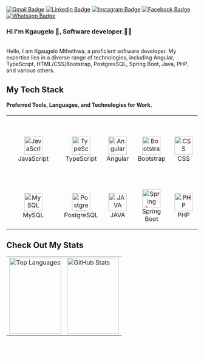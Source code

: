 [![Gmail Badge](https://img.shields.io/badge/-Gmail-c14438?style=flat-square&logo=Gmail&logoColor=white)](mailto:mthethwakl15@gmail.com)
[![Linkedin Badge](https://img.shields.io/badge/-LinkedIn-0e76a8?style=flat-square&logo=Linkedin&logoColor=white)](https://www.linkedin.com/in/kgaugelo-mthethwa-00a22520a/)
[![Instagram Badge](https://img.shields.io/badge/-Instagram-E4405F?style=flat-square&logo=Instagram&logoColor=white)](https://www.instagram.com/kgaugelo.mthethwa/)
[![Facebook Badge](https://img.shields.io/badge/-Facebook-1877F2?style=flat-square&logo=Facebook&logoColor=white)](https://www.facebook.com/your_facebook_profile)
[![Whatsapp Badge](https://img.shields.io/badge/-Whatsapp-4CA143?style=flat-square&labelColor=4CA143&logo=whatsapp&logoColor=white&link=https://api.whatsapp.com/send?phone=+27678827616&text=Hello!👋)](https://api.whatsapp.com/send?phone=+27678827616&text=Hello!👋)

### Hi I'm Kgaugelo 👋, Software developer.👨‍💻
<br/>
Hello, I am Kgaugelo Mthethwa, a proficient software developer. My expertise lies in a diverse range of technologies, including Angular, TypeScript, HTML/CSS/Bootstrap, PostgresSQL, Spring Boot, Java, PHP, and various others.
<h2 align="left" id="tech">My Tech Stack</h2>

#### Preferred Tools, Languages, and Technologies for Work.
<table>
  <tr>
   <td align="center" width="419" height="180">
        <img src="https://raw.githubusercontent.com/MacroPower/MacroPower/master/img/javascript-original.svg" width="48" height="48" alt="JavaScript" />
      <br>JavaScript
    </td>
    <td align="center" width="120" height="120">
        <img src="https://raw.githubusercontent.com/MacroPower/MacroPower/master/img/typescript-original.svg" width="48" height="48" alt="TypeScript" />
      <br>TypeScript
    </td>
     <td align="center" width="120" height="120">
        <img src="https://angular.io/assets/images/logos/angular/angular.svg" width="48" height="48" alt="Angular" />
      <br>Angular
    </td>
    <td align="center" width="120" height="120">
      <img src="https://cdn.worldvectorlogo.com/logos/bootstrap-4.svg" width="48" height="48" alt="Bootstrap" />
      <br>Bootstrap
    </td>
     </td>
        <td align="center" width="120" height="120">
        <img src="https://upload.wikimedia.org/wikipedia/commons/thumb/6/62/CSS3_logo.svg/800px-CSS3_logo.svg.png" width="48" height="48" alt="CSS" />
      <br>CSS
    </td>
  </tr>
  <tr>
    <td align="center" width="120" height="120">
        <img src="https://upload.wikimedia.org/wikipedia/fr/thumb/6/62/MySQL.svg/1280px-MySQL.svg.png" width="48" height="48" alt="MySQL" />
      <br>MySQL
  </td>
    <td align="center" width="120" height="120">
        <img src="https://wiki.postgresql.org/images/3/30/PostgreSQL_logo.3colors.120x120.png" width="48" height="48" alt="PostgreSQL" />
      <br>PostgreSQL
  </td>
   <td align="center" width="120" height="120">
        <img src="https://seeklogo.com/images/J/java-logo-7F8B35BAB3-seeklogo.com.png" width="48" height="48" alt="JAVA" />
      <br>JAVA
    </td>
      <td align="center" width="120" height="120">
        <img src="https://upload.wikimedia.org/wikipedia/commons/thumb/7/79/Spring_Boot.svg/512px-Spring_Boot.svg.png" width="48" height="48" alt="Spring Boot" />
      <br>Spring Boot
    </td>
      <td align="center" width="120" height="120">
        <img src="https://upload.wikimedia.org/wikipedia/commons/2/27/PHP-logo.svg" width="48" height="48" alt="PHP" />
      <br>PHP
    </td>
  </tr>
</table>
<h2 align="left" id="tech">Check Out My Stats</h2>

<table style="width: 100%">
  <tr>
    <td style="width: 50%">
      <a href="https://github.com/anuraghazra/github-readme-stats">
        <img src="https://github-readme-stats.vercel.app/api/top-langs/?username=code-geek15&layout=compact&theme=blueberry" alt="Top Languages" style="width: 100%; height: 200px;" />
      </a>
    </td>
    <td style="width: 50%">
      <a href="https://github.com/anuraghazra/github-readme-stats">
        <img src="https://github-readme-stats.vercel.app/api?username=code-geek15&show_icons=true&theme=blueberry" alt="GitHub Stats" style="width: 100%; height: 200px;" />
      </a>
    </td>
  </tr>
</table>
<h2 align="left" id="#">
  <a href="https://shorturl.at/a3PIE" target="_blank" style="text-decoration: none; color:  white !important;">
    Check Out My Resume
  </a>
</h2>








